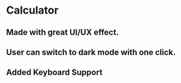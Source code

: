 # Calculator

## Made with great UI/UX effect.

## User can switch to dark mode with one click.

## Added Keyboard Support